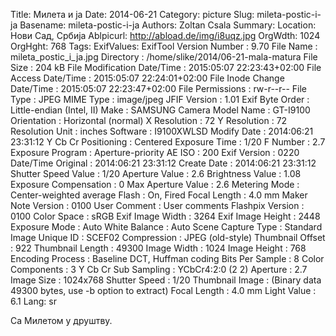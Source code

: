 Title: Милета и ја
Date: 2014-06-21
Category: picture
Slug: mileta-postic-i-ja
Basename: mileta-postic-i-ja
Authors: Zoltan Csala
Summary:
Location: Нови Сад, Србија
Ablpicurl: http://abload.de/img/i8uqz.jpg
OrgWdth: 1024
OrgHght: 768
Tags:
ExifValues: ExifTool Version Number : 9.70
            File Name : mileta_postic_i_ja.jpg
            Directory : /home/slike/2014/06-21-mala-matura
            File Size : 204 kB
            File Modification Date/Time : 2015:05:07 22:23:43+02:00
            File Access Date/Time : 2015:05:07 22:24:01+02:00
            File Inode Change Date/Time : 2015:05:07 22:23:47+02:00
            File Permissions : rw-r--r--
            File Type : JPEG
            MIME Type : image/jpeg
            JFIF Version : 1.01
            Exif Byte Order : Little-endian (Intel, II)
            Make : SAMSUNG
            Camera Model Name : GT-I9100
            Orientation : Horizontal (normal)
            X Resolution : 72
            Y Resolution : 72
            Resolution Unit : inches
            Software : I9100XWLSD
            Modify Date : 2014:06:21 23:31:12
            Y Cb Cr Positioning : Centered
            Exposure Time : 1/20
            F Number : 2.7
            Exposure Program : Aperture-priority AE
            ISO : 200
            Exif Version : 0220
            Date/Time Original : 2014:06:21 23:31:12
            Create Date : 2014:06:21 23:31:12
            Shutter Speed Value : 1/20
            Aperture Value : 2.6
            Brightness Value : 1.08
            Exposure Compensation : 0
            Max Aperture Value : 2.6
            Metering Mode : Center-weighted average
            Flash : On, Fired
            Focal Length : 4.0 mm
            Maker Note Version : 0100
            User Comment : User comments
            Flashpix Version : 0100
            Color Space : sRGB
            Exif Image Width : 3264
            Exif Image Height : 2448
            Exposure Mode : Auto
            White Balance : Auto
            Scene Capture Type : Standard
            Image Unique ID : SCEF02
            Compression : JPEG (old-style)
            Thumbnail Offset : 922
            Thumbnail Length : 49300
            Image Width : 1024
            Image Height : 768
            Encoding Process : Baseline DCT, Huffman coding
            Bits Per Sample : 8
            Color Components : 3
            Y Cb Cr Sub Sampling : YCbCr4:2:0 (2 2)
            Aperture : 2.7
            Image Size : 1024x768
            Shutter Speed : 1/20
            Thumbnail Image : (Binary data 49300 bytes, use -b option to extract)
            Focal Length : 4.0 mm
            Light Value : 6.1
Lang: sr

Са Милетом у друштву.
